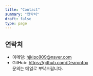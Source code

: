 ```yaml
---
title: "Contact"
summary: "연락처"
draft: false
type: page
---
```


## 연락처
- 이메일: hjklpo909@naver.com  
- GitHub: https://github.com/Dearonfox  
문의는 메일로 부탁드립니다.